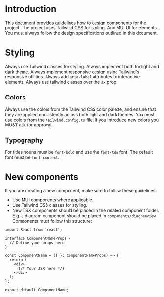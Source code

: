 # Introduction
This document provides guidelines how to design components for the project.
The project uses Tailwind CSS for styling. And MUI UI for elements.
You must always follow the design specifications outlined in this document.

# Styling
Always use Tailwind classes for styling. Always implement both for light and dark theme.
Always implement responsive design using Tailwind's responsive utilities.
Always add `aria-label` attributes to interactive elements.
Always use tailwind classes over the `sx` prop.

## Colors
Always use the colors from the Tailwind CSS color palette, and ensure that they are applied consistently across both light and dark themes.
You must use colors from the `tailwind.config.ts` file. If you introduce new colors you MUST ask for approval.

## Typography
For titles nouns must be `font-bold` and use the `font-tdn` font.
The default font must be `font-context`.

# New components
If you are creating a new component, make sure to follow these guidelines:
- Use MUI components where applicable.
- Use Tailwind CSS classes for styling.
- New TSX components should be placed in the related component folder. E.g. a diagram component should be placed in `components/diagramview`
Components must follow this structure:
```
import React from 'react';

interface ComponentNameProps {
  // Define your props here
}

const ComponentName = ({ }: ComponentNameProps) => {
  return (
    <div>
      {/* Your JSX here */}
    </div>
  );
};

export default ComponentName;
``` 

